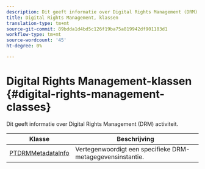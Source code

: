 ```yaml
---
description: Dit geeft informatie over Digital Rights Management (DRM) activiteit.
title: Digital Rights Management, klassen
translation-type: tm+mt
source-git-commit: 89bdda1d4bd5c126f19ba75a819942df901183d1
workflow-type: tm+mt
source-wordcount: '45'
ht-degree: 0%

---
```



# Digital Rights Management-klassen {#digital-rights-management-classes}

Dit geeft informatie over Digital Rights Management (DRM) activiteit.

| **Klasse** | **Beschrijving** |
|---|---|
| [PTDRMMetadataInfo](https://help.adobe.com/en_US/primetime/api/psdk/appledoc/Classes/PTDRMMetadataInfo.html) | Vertegenwoordigt een specifieke DRM-metagegevensinstantie. |